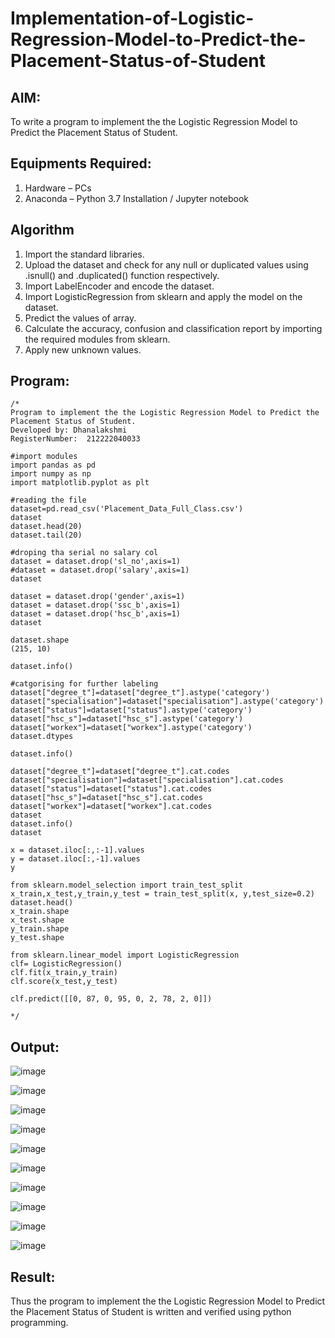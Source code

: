 # Implementation-of-Logistic-Regression-Model-to-Predict-the-Placement-Status-of-Student

## AIM:
To write a program to implement the the Logistic Regression Model to Predict the Placement Status of Student.

## Equipments Required:
1. Hardware – PCs
2. Anaconda – Python 3.7 Installation / Jupyter notebook

## Algorithm
1. Import the standard libraries.
2. Upload the dataset and check for any null or duplicated values using .isnull() and .duplicated() function respectively.
3. Import LabelEncoder and encode the dataset.
4. Import LogisticRegression from sklearn and apply the model on the dataset.
5. Predict the values of array.
6. Calculate the accuracy, confusion and classification report by importing the required modules from sklearn.
7. Apply new unknown values.

## Program:
```
/*
Program to implement the the Logistic Regression Model to Predict the Placement Status of Student.
Developed by: Dhanalakshmi
RegisterNumber:  212222040033

#import modules
import pandas as pd
import numpy as np
import matplotlib.pyplot as plt

#reading the file
dataset=pd.read_csv('Placement_Data_Full_Class.csv')
dataset
dataset.head(20)
dataset.tail(20)

#droping tha serial no salary col
dataset = dataset.drop('sl_no',axis=1)
#dataset = dataset.drop('salary',axis=1)
dataset

dataset = dataset.drop('gender',axis=1)
dataset = dataset.drop('ssc_b',axis=1)
dataset = dataset.drop('hsc_b',axis=1)
dataset

dataset.shape
(215, 10)

dataset.info()

#catgorising for further labeling
dataset["degree_t"]=dataset["degree_t"].astype('category')
dataset["specialisation"]=dataset["specialisation"].astype('category')
dataset["status"]=dataset["status"].astype('category')
dataset["hsc_s"]=dataset["hsc_s"].astype('category')
dataset["workex"]=dataset["workex"].astype('category')
dataset.dtypes

dataset.info()

dataset["degree_t"]=dataset["degree_t"].cat.codes
dataset["specialisation"]=dataset["specialisation"].cat.codes
dataset["status"]=dataset["status"].cat.codes
dataset["hsc_s"]=dataset["hsc_s"].cat.codes
dataset["workex"]=dataset["workex"].cat.codes
dataset
dataset.info()
dataset

x = dataset.iloc[:,:-1].values
y = dataset.iloc[:,-1].values
y

from sklearn.model_selection import train_test_split
x_train,x_test,y_train,y_test = train_test_split(x, y,test_size=0.2)
dataset.head()
x_train.shape
x_test.shape
y_train.shape
y_test.shape

from sklearn.linear_model import LogisticRegression
clf= LogisticRegression()
clf.fit(x_train,y_train)
clf.score(x_test,y_test)

clf.predict([[0, 87, 0, 95, 0, 2, 78, 2, 0]])

*/
```

## Output:
![image](https://github.com/DhanalakshmiCSE/Implementation-of-Logistic-Regression-Model-to-Predict-the-Placement-Status-of-Student/assets/119477832/de5d941c-4023-486a-b111-5e4e47c9fb7c)

![image](https://github.com/DhanalakshmiCSE/Implementation-of-Logistic-Regression-Model-to-Predict-the-Placement-Status-of-Student/assets/119477832/f4923b8e-3e29-4f8a-91b8-a62d75241216)

![image](https://github.com/DhanalakshmiCSE/Implementation-of-Logistic-Regression-Model-to-Predict-the-Placement-Status-of-Student/assets/119477832/681f2e45-11f3-436e-b280-eaebf3af1ddc)

![image](https://github.com/DhanalakshmiCSE/Implementation-of-Logistic-Regression-Model-to-Predict-the-Placement-Status-of-Student/assets/119477832/7c33b7d4-ed7a-457a-a0e0-42343e748bf1)

![image](https://github.com/DhanalakshmiCSE/Implementation-of-Logistic-Regression-Model-to-Predict-the-Placement-Status-of-Student/assets/119477832/5559febb-524c-48b1-8866-c408c1bb5b6a)


![image](https://github.com/DhanalakshmiCSE/Implementation-of-Logistic-Regression-Model-to-Predict-the-Placement-Status-of-Student/assets/119477832/e6d0ce35-6e55-4eef-b11c-aeebb1356bc9)


![image](https://github.com/DhanalakshmiCSE/Implementation-of-Logistic-Regression-Model-to-Predict-the-Placement-Status-of-Student/assets/119477832/fceb1521-b73b-4ae8-a975-b34cc4a69914)


![image](https://github.com/DhanalakshmiCSE/Implementation-of-Logistic-Regression-Model-to-Predict-the-Placement-Status-of-Student/assets/119477832/01c5a594-2c55-44bb-ac56-5f8b464ddb24)



![image](https://github.com/DhanalakshmiCSE/Implementation-of-Logistic-Regression-Model-to-Predict-the-Placement-Status-of-Student/assets/119477832/c7ca28c2-5fa8-4819-a134-944b07073f3c)


![image](https://github.com/DhanalakshmiCSE/Implementation-of-Logistic-Regression-Model-to-Predict-the-Placement-Status-of-Student/assets/119477832/7238371a-3449-4f5a-8dff-a34978d3d703)














## Result:
Thus the program to implement the the Logistic Regression Model to Predict the Placement Status of Student is written and verified using python programming.
